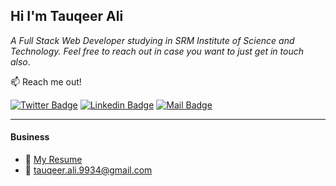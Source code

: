 ## Hi I'm Tauqeer Ali 

*A Full Stack Web Developer studying in SRM Institute of Science and Technology. Feel free to reach out in case you want to just get in touch also*.

:mailbox: Reach me out!

[![Twitter Badge](https://img.shields.io/badge/-@Twitter-1ca0f1?style=flat&labelColor=1ca0f1&logo=twitter&logoColor=white&link=https://twitter.com/tauqeerali01)](https://twitter.com/tauqeerali01)  [![Linkedin Badge](https://img.shields.io/badge/-Linkedin-0e76a8?style=flat&labelColor=0e76a8&logo=linkedin&logoColor=white)](https://www.linkedin.com/in/tauqeer-ali-288a27190/) [![Mail Badge](https://img.shields.io/badge/-Instagram-e84393?style=flat&labelColor=e84393&logo=instagram&logoColor=white)](https://www.instagram.com/___tauqeer_ali___/)

---


#### Business
- :paperclip: [My Resume](https://github.com/tauqeerali1/tauqeerali1.github.io/blob/main/assets/Tauqeer_Ali_Resume.pdf)
- :email: [tauqeer.ali.9934@gmail.com](tauqeer.ali.9934@gmail.com)



</details>
</details>




